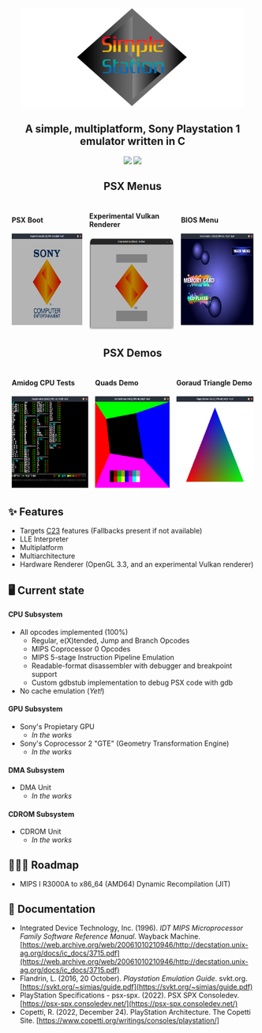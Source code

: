 <p align="center">
  <img src="resources/banner.png" width="450vw" height="200vw"/>
</p>

<h2 align="center">A simple, multiplatform, Sony Playstation 1 emulator written in C</h2>

<p align="center">
  <img src="https://github.com/cakehonolulu/SimpleStation/actions/workflows/simplestation.yml/badge.svg">
  <img src="https://byob.yarr.is/cakehonolulu/SimpleStation/build">
</p>

<table align="center">
<h2 align="center">PSX Menus</h2>
<thead>
  <tr>
    <td><h4>PSX Boot</h4><img src="https://raw.githubusercontent.com/cakehonolulu/SimpleStation/main/resources/bootup.png" width="250vw" height="185vh" alt="Image"></td>
    <td><h4>Experimental Vulkan Renderer</h4><img src="https://raw.githubusercontent.com/cakehonolulu/SimpleStation/main/resources/vulkan.png" width="250vw" height="185vh" alt="Image"></td>
    <td><h4>BIOS Menu</h4><img src="https://raw.githubusercontent.com/cakehonolulu/SimpleStation/main/resources/bios.png" width="250vw" height="185vh" alt="Image"></td>
  </tr>
</thead>
</table>

<table align="center">
<h2 align="center">PSX Demos</h2>
<thead>
  <tr>
    <td><h4>Amidog CPU Tests</h4><img src="https://raw.githubusercontent.com/cakehonolulu/SimpleStation/main/resources/amidog.png" width="250vw" height="185vh" alt="Image"></td>
    <td><h4>Quads Demo</h4><img src="https://raw.githubusercontent.com/cakehonolulu/SimpleStation/main/resources/quad.png" width="250vw" height="185vh" alt="Image"></td>
    <td><h4>Goraud Triangle Demo</h4><img src="https://raw.githubusercontent.com/cakehonolulu/SimpleStation/main/resources/triangle.png" width="250vw" height="185vh" alt="Image"></td>
  </tr>
</thead>
</table>

## ✨ Features
* Targets [C23](https://en.cppreference.com/w/c/23) features (Fallbacks present if not available)
* LLE Interpreter
* Multiplatform
* Multiarchitecture
* Hardware Renderer (OpenGL 3.3, and an experimental Vulkan renderer)

## 🖥️ Current state
#### CPU Subsystem
- All opcodes implemented (100%)
  - Regular, e(X)tended, Jump and Branch Opcodes
  - MIPS Coprocessor 0 Opcodes
  - MIPS 5-stage Instruction Pipeline Emulation
  - Readable-format disassembler with debugger and breakpoint support
  - Custom gdbstub implementation to debug PSX code with gdb
- No cache emulation (_Yet!_)

#### GPU Subsystem
- Sony's Propietary GPU
  - _In the works_
- Sony's Coprocessor 2 "GTE" (Geometry Transformation Engine)
  - _In the works_

#### DMA Subsystem
- DMA Unit
  - _In the works_

#### CDROM Subsystem
- CDROM Unit
  - _In the works_
    
## 👷🏼‍♂️ Roadmap
* MIPS I R3000A to x86_64 (AMD64) Dynamic Recompilation (JIT)

## 📃 Documentation
* Integrated Device Technology, Inc. (1996). _IDT MIPS Microprocessor Family Software Reference Manual_. Wayback Machine. [https://web.archive.org/web/20061010210946/http://decstation.unix-ag.org/docs/ic_docs/3715.pdf](https://web.archive.org/web/20061010210946/http://decstation.unix-ag.org/docs/ic_docs/3715.pdf)
* Flandrin, L. (2016, 20 October). _Playstation Emulation Guide_. svkt.org. [https://svkt.org/~simias/guide.pdf](https://svkt.org/~simias/guide.pdf)
* PlayStation Specifications - psx-spx. (2022). PSX SPX Consoledev. [https://psx-spx.consoledev.net/](https://psx-spx.consoledev.net/)
* Copetti, R. (2022, December 24). PlayStation Architecture. The Copetti Site. [https://www.copetti.org/writings/consoles/playstation/]
